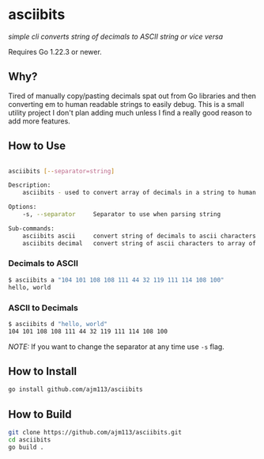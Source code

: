 # asciibits

*simple cli converts string of decimals to ASCII string or vice versa*

Requires Go 1.22.3 or newer.

## Why?

Tired of manually copy/pasting decimals spat out from Go libraries and then converting em to human readable strings to easily debug. This is a small utility project I don't plan adding much unless I find a really good reason to add more features.

## How to Use

```sh

asciibits [--separator=string]

Description:
    asciibits - used to convert array of decimals in a string to human readable ascii characters or vice versa

Options:
    -s, --separator     Separator to use when parsing string

Sub-commands:
    asciibits ascii     convert string of decimals to ascii characters., shortcut: a
    asciibits decimal   convert string of ascii characters to array of decimals., shortcut: d
```


### Decimals to ASCII


```sh
$ asciibits a "104 101 108 108 111 44 32 119 111 114 108 100"
hello, world
```

### ASCII to Decimals

```sh
$ asciibits d "hello, world"
104 101 108 108 111 44 32 119 111 114 108 100
```

*NOTE:* If you want to change the separator at any time use `-s` flag.

## How to Install

```sh
go install github.com/ajm113/asciibits
```

## How to Build

```sh
git clone https://github.com/ajm113/asciibits.git
cd asciibits
go build .
```